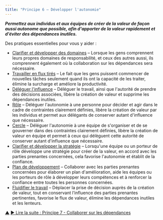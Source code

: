 ```yaml
---
title: "Principe 6 – Développer l'autonomie"
---
```




**_Permettez aux individus et aux équipes de créer de la valeur de façon aussi autonome que possible, afin d'apporter de la valeur rapidement et d'éviter des dépendances inutiles._**

Des pratiques essentielles pour vous y aider :

-   [Clarifier et développer des domaines](clarify-and-develop-domains.html) – Lorsque les gens comprennent leurs propres domaines de responsabilité, et ceux des autres aussi, ils comprennent également où la collaboration sur les dépendances sera nécessaire.
-   [Travailler en flux tirés](pull-system-for-work.html) – Le fait que les gens puissent commencer de nouvelles tâches seulement quand ils ont la capacité de les traiter, élimine la surcharge et améliore la productivité.
-   [Déléguer l'influence](delegate-influence.html) – Déléguer le travail, ainsi que l'autorité de prendre des décisions associées, libère la création de valeur et supprime les dépendances inutiles.
-   [Rôle](role.html) – Déléguer l'autonomie à une personne pour décider et agir dans le cadre de contraintes clairement définies, libère la création de valeur par les individus et permet aux délégants de conserver autant d'influence que nécessaire.
-   [Cercle](circle.html) – Déléguer l'autonomie à une équipe de s'organiser et de se gouverner dans des contraintes clairement définies, libère la création de valeur en équipe et permet à ceux qui délèguent cette autorité de conserver autant d'influence que nécessaire.
-   [Clarifier et développer la stratégie](clarify-and-develop-strategy.html) – Lorsqu'une équipe ou un porteur de rôle développe une stratégie pour créer de la valeur, en accord avec les parties prenantes concernées, cela favorise l'autonomie et établit de la confiance.
-   [Plan de développement](development-plan.html) – Collaborer avec les parties prenantes concernées pour élaborer un plan d'amélioration, aide les équipes ou les porteurs de rôle à développer leurs compétences et à renforcer la confiance entre toutes les personnes concernées.
-   [Fluidifier le travail](align-flow.html) – Déplacer la prise de décision auprès de la création de valeur, tout en conservant l’influence des parties prenantes pertinentes, favorise le flux de valeur, élimine les dépendances inutiles et les lenteurs.



<div class="bottom-nav">
<a href="structure.html" title="Remonter: Deux principes pour se structurer">▲</a> <a href="collaborate-on-dependencies.html" title="">▶ Lire la suite : Principe 7 - Collaborer sur les dépendances</a>
</div>


<script type="text/javascript">
Mousetrap.bind('g n', function() {
    window.location.href = 'collaborate-on-dependencies.html';
    return false;
});
</script>

